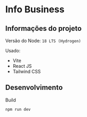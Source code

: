 # Info Business

## Informações do projeto

Versão do Node: `18 LTS (Hydrogen)`

Usado:
- Vite
- React JS
- Tailwind CSS

## Desenvolvimento

Build

```
npm run dev
```
